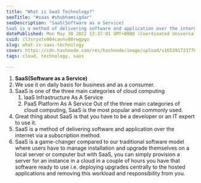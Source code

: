 ```yaml
---
title: "What is SaaS Technology?"
seoTitle: "#saas #shubhamsigdar"
seoDescription: "SaaS(Software as a Service)
SaaS is a method of delivering software and application over the internet via a subscription method."
datePublished: Mon May 30 2022 13:37:01 GMT+0000 (Coordinated Universal Time)
cuid: cl3sryuto004cavnv80rwgpgo
slug: what-is-saas-technology
cover: https://cdn.hashnode.com/res/hashnode/image/upload/v1653917337702/-xWuo-0Wp.JPG
tags: cloud, technology, sass

---
```


1. **SaaS(Software as a Service)**
2. We use it on daily basis for business and as a consumer.
3. SaaS is one of the three main categories of cloud computing 
   1. IaaS  Infrastructure As A Service
   2. PaaS Platform As A Service 
   Out of the three main categories of cloud computing, SaaS is the most popular and commonly used.
4. Great thing about SaaS is that you have to be a developer or an IT expert to use it.
5. SaaS is a method of delivering software and application over the internet via a subscription method.
6. SaaS is a game-changer compared to our traditional software model where users have to manage installation and upgrade themselves on a local server or computer but with SaaS, you can simply provision a server for an instance in a cloud in a couple of hours you have that software ready to use i.e. deploying upgrades centrally to the hosted applications and removing this workload and responsibility from you.